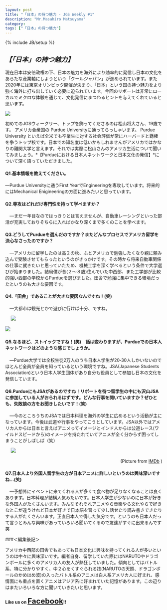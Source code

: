 ```yaml
---
layout: post
title: "「日本」の持つ魅力 - JGS Weekly #1"
description: "Mr.Masahiro Matsuyama"
category: 
tags: ["「日本」の持つ魅力"]
---
```

{% include JB/setup %}

## *【「日本」の持つ魅力】*現在日本は安倍政権の下、日本の魅力を海外により効率的に発信し日本の文化をあらたな産業軸にしようという「クールジャパン」が進められています。また2020年には東京オリンピック開催が決まり、「日本」という国の持つ魅力をより強く海外に打ち出していく必要に迫られています。今回のリポートは非常にローカルでミクロな体験を通じて、文化発信にまつわるヒントを与えてくれていると思います。
![]({{site.url}}/assets/uploads/1/matsuyama.png)初めてのJGSウィークリー、トップを飾ってくださるのは松山将大さん、19歳です。 アメリカ合衆国の Purdue Universityに通ってらっしゃいます。 Purdue University といえば全米でも卒業生に対する社会評価が常にハーバードと覇権を争うトップ校です。日本での知名度は低いかもしれませんがアメリカではかなりの難関大学と言えます。それでは実際に松山さんのアメリカ生活について聞いてみましょう。*【Purdueにおける日本人ネットワークと日本文化の発信】*について深く語っていただきました。#### Q1.基本情報を教えてください。―Purdue Universityに通うFirst YearでEngineeringを専攻しています。将来的にはMechanical Enigineeringの方面に進みたいと思っています。#### Q2.専攻はどれだけ専門性を持って学べますか？　―まだ一年目なのではっきりとは言えませんが、自動車レーシングといった部活が充実しておりそちらに入ればかなり深くまで多くのことを学べます。#### Q3.どうしてPurdueを選んだのですか？またどんなプロセスでアメリカ留学を決心なさったのですか？　―アメリカに留学したのは高２の秋、ふとアメリカで勉強したくなり親に頼み込んで受験させてもらったというのがきっかけです。その時から将来自動車関係の仕事に就きたいと思っていたため、機械工学を深く学べるという条件で大学選びが始まりました。結局僕が昔(２～８歳)住んでいた中西部、また工学部が比較的強い西部の学校からPurdueを選びました。田舎で勉強に集中できる環境だったというのも大きな要因です。#### Q4.「田舎」であることが大きな要因なんですね！(笑)　―大都市は観光とかで遊びに行けば十分、ですね。
　
![]({{site.url}}/assets/uploads/1/country.jpg)

![]({{site.url}}/assets/uploads/1/urban.jpg)　#### Q5.なるほど、ストイックですね！(笑)　話は変わりますが、Purdueでの日本人ネットワークはどのような感じでしょうか。　―Purdue大学では全校生徒2万人のうち日本人学生が20‐30人しかいないのでほとんど全員が全員を知っているという環境ですね。JSA(Japanese Students Association)という日本人学生団体があり自分も役員として参加し日本の文化を発信しています。#### Q6.PurdueにもJSAがあるのですね！リポートを待つ留学生の中にも沢山JSAに参加している人がおられるはずです。どんな行事を開いていますか？ぜひとも、失敗談の方をお聞きしたいです！(笑)　―今のところうちのJSAでは日本料理を海外の学生に広めるという活動が主になっています。今後は武道や行事をやってこうとしています。JSA以外ではアメリカ人からは日本と言えばアニメってイメージとインド人からは公道レース(ワイルドスピードから)のイメージを持たれていてアニメが全く分からず困ってしまうことがしばしば（笑）
　
![]({{site.url}}/assets/uploads/1/fastandfurious.jpg)

<div style="text-align: right;">
(Picture from <a href="http://www.imdb.com/title/tt0463985/">IMDb</a> )
</div>
#### Q7.日本人より外国人留学生の方が日本アニメに詳しいというのは興味深いですね…(笑)　―予想外にイベントに来てくれる人が多くて食べ物が足りなくなることは良くあります。日本料理が結構人気みたいです。日本人学生が少ないのに日本が好きな外国人がたくさんいます。みんなそれぞれアニメやら音楽やら文化やらで好きなとこが違うけれど日本が好きで日本語を習って少し話せたり読み書きできたりする人がたくさんいます。正直日本人で得した気分です。というのも日本人だって言うとみんな興味があっていろいろ聞いてくるので友達がすぐに出来るんです笑###＜編集後記＞
アメリカ中西部の田舎でもあっても日本文化に興味を持ってくれる人が多いというのは中々に興味深いです。編者自身、留学していた際にはNARUTOやドラゴンボールに多くのアメリカ人の友人が熱狂していました。傾向としてはバトル系、特に分かりやすく、中２心をくすぐられる技(NARUTOの天照、ドラゴンボールのかめはめ波)の入ったバトル系のアニメは白人系アメリカ人に好まれ、感情面にも重点を置くアニメはアジア系に好まれていた記憶があります。この辺りはまたいろいろな方に聞いていきたいと思います。#### Like us on <span style="font-size:18pt"><a href="https://www.facebook.com/Japanese.Global.Scholars">Facebook</a></span>!!
